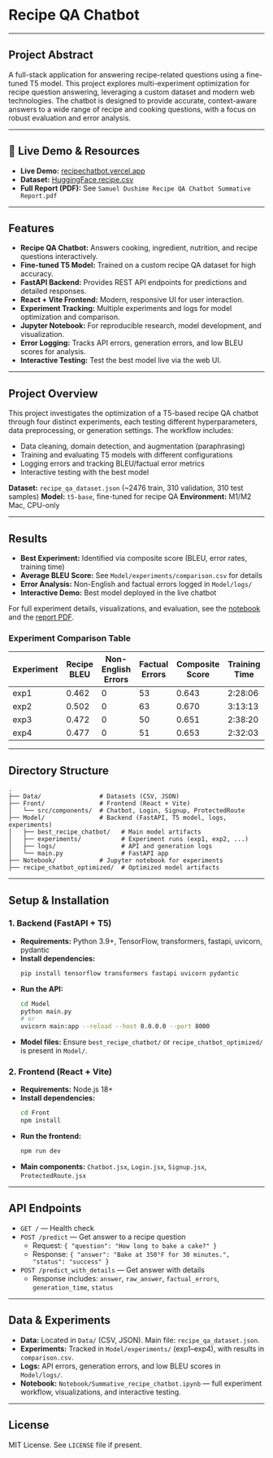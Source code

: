 # Recipe QA Chatbot

---

## Project Abstract
A full-stack application for answering recipe-related questions using a fine-tuned T5 model. This project explores multi-experiment optimization for recipe question answering, leveraging a custom dataset and modern web technologies. The chatbot is designed to provide accurate, context-aware answers to a wide range of recipe and cooking questions, with a focus on robust evaluation and error analysis.

---

## 🔗 Live Demo & Resources
- **Live Demo:** [recipechatbot.vercel.app](https://recipechatbot.vercel.app/)
- **Dataset:** [HuggingFace recipe.csv](https://huggingface.co/datasets/arya123321/recipes/blob/main/recipe.csv)
- **Full Report (PDF):** See `Samuel Dushime Recipe QA Chatbot Summative Report.pdf`

---

## Features
- **Recipe QA Chatbot:** Answers cooking, ingredient, nutrition, and recipe questions interactively.
- **Fine-tuned T5 Model:** Trained on a custom recipe QA dataset for high accuracy.
- **FastAPI Backend:** Provides REST API endpoints for predictions and detailed responses.
- **React + Vite Frontend:** Modern, responsive UI for user interaction.
- **Experiment Tracking:** Multiple experiments and logs for model optimization and comparison.
- **Jupyter Notebook:** For reproducible research, model development, and visualization.
- **Error Logging:** Tracks API errors, generation errors, and low BLEU scores for analysis.
- **Interactive Testing:** Test the best model live via the web UI.

---

## Project Overview
This project investigates the optimization of a T5-based recipe QA chatbot through four distinct experiments, each testing different hyperparameters, data preprocessing, or generation settings. The workflow includes:
- Data cleaning, domain detection, and augmentation (paraphrasing)
- Training and evaluating T5 models with different configurations
- Logging errors and tracking BLEU/factual error metrics
- Interactive testing with the best model

**Dataset:** `recipe_qa_dataset.json` (~2476 train, 310 validation, 310 test samples)
**Model:** `t5-base`, fine-tuned for recipe QA
**Environment:** M1/M2 Mac, CPU-only

---

## Results
- **Best Experiment:** Identified via composite score (BLEU, error rates, training time)
- **Average BLEU Score:** See `Model/experiments/comparison.csv` for details
- **Error Analysis:** Non-English and factual errors logged in `Model/logs/`
- **Interactive Demo:** Best model deployed in the live chatbot

For full experiment details, visualizations, and evaluation, see the [notebook](Notebook/Summative_recipe_chatbot.ipynb) and the [report PDF](Samuel%20Dushime%20Recipe%20QA%20Chatbot%20Summative%20Report.pdf).

### Experiment Comparison Table

| Experiment | Recipe BLEU | Non-English Errors | Factual Errors | Composite Score | Training Time |
|------------|-------------|-------------------|---------------|----------------|--------------|
| exp1       | 0.462       | 0                 | 53            | 0.643          | 2:28:06      |
| exp2       | 0.502       | 0                 | 63            | 0.670          | 3:13:13      |
| exp3       | 0.472       | 0                 | 50            | 0.651          | 2:38:20      |
| exp4       | 0.477       | 0                 | 51            | 0.653          | 2:32:03      |

---

## Directory Structure
```
.
├── Data/                # Datasets (CSV, JSON)
├── Front/               # Frontend (React + Vite)
│   └── src/components/  # Chatbot, Login, Signup, ProtectedRoute
├── Model/               # Backend (FastAPI, T5 model, logs, experiments)
│   ├── best_recipe_chatbot/   # Main model artifacts
│   ├── experiments/           # Experiment runs (exp1, exp2, ...)
│   ├── logs/                  # API and generation logs
│   └── main.py                # FastAPI app
├── Notebook/            # Jupyter notebook for experiments
├── recipe_chatbot_optimized/  # Optimized model artifacts
```

---

## Setup & Installation

### 1. Backend (FastAPI + T5)
- **Requirements:** Python 3.9+, TensorFlow, transformers, fastapi, uvicorn, pydantic
- **Install dependencies:**
  ```bash
  pip install tensorflow transformers fastapi uvicorn pydantic
  ```
- **Run the API:**
  ```bash
  cd Model
  python main.py
  # or
  uvicorn main:app --reload --host 0.0.0.0 --port 8000
  ```
- **Model files:** Ensure `best_recipe_chatbot/` or `recipe_chatbot_optimized/` is present in `Model/`.

### 2. Frontend (React + Vite)
- **Requirements:** Node.js 18+
- **Install dependencies:**
  ```bash
  cd Front
  npm install
  ```
- **Run the frontend:**
  ```bash
  npm run dev
  ```
- **Main components:** `Chatbot.jsx`, `Login.jsx`, `Signup.jsx`, `ProtectedRoute.jsx`

---

## API Endpoints
- `GET /` — Health check
- `POST /predict` — Get answer to a recipe question
  - Request: `{ "question": "How long to bake a cake?" }`
  - Response: `{ "answer": "Bake at 350°F for 30 minutes.", "status": "success" }`
- `POST /predict_with_details` — Get answer with details
  - Response includes: `answer`, `raw_answer`, `factual_errors`, `generation_time`, `status`

---

## Data & Experiments
- **Data:** Located in `Data/` (CSV, JSON). Main file: `recipe_qa_dataset.json`.
- **Experiments:** Tracked in `Model/experiments/` (exp1–exp4), with results in `comparison.csv`.
- **Logs:** API errors, generation errors, and low BLEU scores in `Model/logs/`.
- **Notebook:** `Notebook/Summative_recipe_chatbot.ipynb` — full experiment workflow, visualizations, and interactive testing.

---

## License
MIT License. See `LICENSE` file if present.
